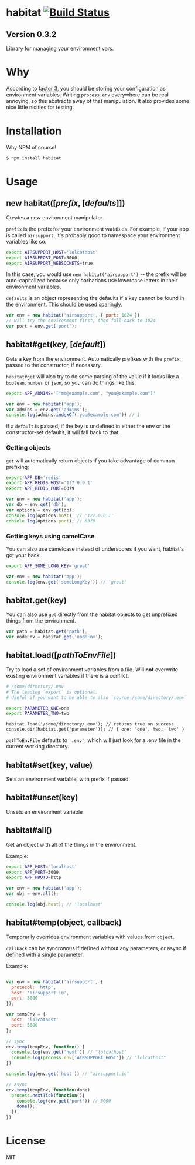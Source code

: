 # habitat [![Build Status](https://secure.travis-ci.org/brianloveswords/habitat.png)](http://travis-ci.org/brianloveswords/habitat)
## Version 0.3.2

Library for managing your environment vars.

# Why

According to [factor 3](http://www.12factor.net/config), you should be
storing your configuration as environment variables. Writing
`process.env` everywhere can be real annoying, so this abstracts away of
that manipulation. It also provides some nice little nicities for testing.

# Installation

Why NPM of course!

```bash
$ npm install habitat
```

# Usage

## new habitat([*prefix*, [*defaults*]])

Creates a new environment manipulator.

`prefix` is the prefix for your environment variables. For example, if
your app is called `airsupport`, it's probably good to namespace your
environment variables like so:

```bash
export AIRSUPPORT_HOST='lolcathost'
export AIRSUPPORT_PORT=3000
export AIRSUPPORT_WEBSOCKETS=true
```

In this case, you would use  `new habitat('airsupport')` -- the prefix will be
auto-capitalized because only barbarians use lowercase letters in their
environment variables.

`defaults` is an object representing the defaults if a key cannot be
found in the environment. This should be used sparingly.

```js
var env = new habitat('airsupport', { port: 1024 })
// will try the environment first, then fall back to 1024
var port = env.get('port');
```

## habitat#get(key, [*default*])

Gets a key from the environment. Automatically prefixes with the
`prefix` passed to the constructor, if necessary.

`habitat#get` will also try to do some parsing of the value if it looks
like a `boolean`, `number` or `json`, so you can do things like this:

```bash
export APP_ADMINS='["me@example.com", "you@example.com"]'
```
```js
var env = new habitat('app');
var admins = env.get('admins');
console.log(admins.indexOf('you@example.com')) // 1
```

If a `default` is passed, if the key is undefined in either the env or
the constructor-set defaults, it will fall back to that.

### Getting objects
`get` will automatically return objects if you take advantage of common prefixing:

```bash
export APP_DB='redis'
export APP_REDIS_HOST='127.0.0.1'
export APP_REDIS_PORT=6379
```

```js
var env = new habitat('app');
var db = env.get('db');
var options = env.get(db);
console.log(options.host); // '127.0.0.1'
console.log(options.port); // 6379
```

### Getting keys using camelCase
You can also use camelcase instead of underscores if you want, habitat's got your back.

```bash
export APP_SOME_LONG_KEY='great'
```

```js
var env = new habitat('app');
console.log(env.get('someLongKey')) // 'great'
```

## habitat.get(key)

You can also use `get` directly from the habitat objects to get unprefixed things from the environment.

```js
var path = habitat.get('path');
var nodeEnv = habitat.get('nodeEnv');
```

## habitat.load([*pathToEnvFile*])
Try to load a set of environment variables from a file. Will **not**
overwrite existing environment variables if there is a conflict.

```bash
# /some/directory/.env
# The leading `export` is optional.
# Useful if you want to be able to also `source /some/directory/.env`

export PARAMETER_ONE=one
export PARAMETER_TWO=two
```

```
habitat.load('/some/directory/.env'); // returns true on success
console.dir(habitat.get('parameter')); // { one: 'one', two: 'two' }
```

`pathToEnvFile` defaults to `'.env'`, which will just look for a .env
file in the current working directory.

## habitat#set(key, value)

Sets an environment variable, with prefix if passed.

## habitat#unset(key)

Unsets an environment variable

## habitat#all()

Get an object with all of the things in the environment.

Example:

```bash
export APP_HOST='localhost'
export APP_PORT=3000
export APP_PROTO=http
```
```js
var env = new habitat('app');
var obj = env.all();

console.log(obj.host); // 'localhost'
```

## habitat#temp(object, callback)

Temporarily overrides environment variables with values from `object`.

`callback` can be syncronous if defined without any parameters, or async
if defined with a single parameter.

Example:
```js

var env = new habitat('airsupport', {
  protocol: 'http',
  host: 'airsupport.io',
  port: 3000
});

var tempEnv = {
  host: 'lolcathost'
  port: 5000
};

// sync  
env.temp(tempEnv, function() {
  console.log(env.get('host')) // "lolcathost"
  console.log(process.env['AIRSUPPORT_HOST']) // "lolcathost"
})

console.log(env.get('host')) // "airsupport.io"

// async
env.temp(tempEnv, function(done)
  process.nextTick(function(){
    console.log(env.get('port')) // 5000
    done();
  });
})
```
# License

MIT
